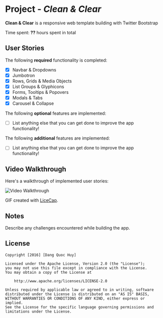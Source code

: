 # Project - *Clean & Clear*

**Clean & Clear** is a responsive web template building with Twitter Bootstrap

Time spent: **??** hours spent in total

## User Stories

The following **required** functionality is completed:

- [x] Navbar & Dropdowns
- [x] Jumbotron
- [x] Rows, Grids & Media Objects
- [x] List Groups & Glyphicons
- [x] Forms, Tooltips & Popovers
- [x] Modals & Tabs
- [x] Carousel & Collapse

The following **optional** features are implemented:

- [ ] List anything else that you can get done to improve the app functionality!

The following **additional** features are implemented:

- [ ] List anything else that you can get done to improve the app functionality!

## Video Walkthrough

Here's a walkthrough of implemented user stories:

![Video Walkthrough](walkthrough.gif)

GIF created with [LiceCap](http://www.cockos.com/licecap/).

## Notes

Describe any challenges encountered while building the app.

## License

    Copyright [2016] [Dang Quoc Huy]

    Licensed under the Apache License, Version 2.0 (the "License");
    you may not use this file except in compliance with the License.
    You may obtain a copy of the License at

        http://www.apache.org/licenses/LICENSE-2.0

    Unless required by applicable law or agreed to in writing, software
    distributed under the License is distributed on an "AS IS" BASIS,
    WITHOUT WARRANTIES OR CONDITIONS OF ANY KIND, either express or implied.
    See the License for the specific language governing permissions and
    limitations under the License.
